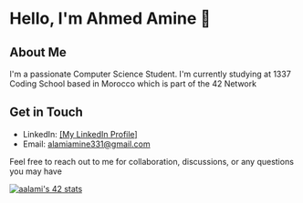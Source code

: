 # Hello, I'm Ahmed Amine 👋

## About Me
I'm a passionate Computer Science Student. I'm currently studying at 1337 Coding School based in Morocco which is part of the 42 Network
## Get in Touch
- LinkedIn: [[My LinkedIn Profile]](https://www.linkedin.com/in/ahmed-amine-alami-218051197/)
- Email: alamiamine331@gmail.com

Feel free to reach out to me for collaboration, discussions, or any questions you may have

[![aalami's 42 stats](https://badge42.vercel.app/api/v2/clj80l2cr001108md85f7njk6/stats?cursusId=21&coalitionId=74)](https://github.com/JaeSeoKim/badge42)
